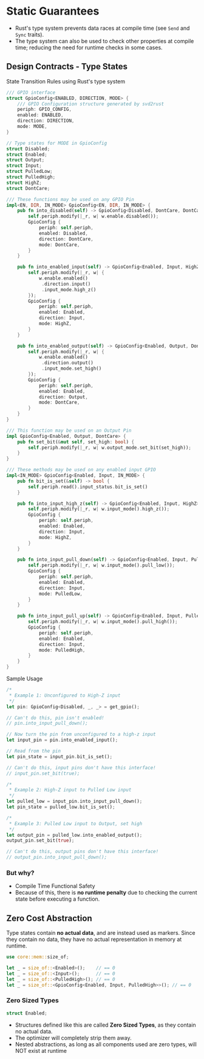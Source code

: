 # Static Guarantees

- Rust's type system prevents data races at compile time (see `Send` and `Sync` traits).
- The type system can also be used to check other properties at compile time; reducing the need for runtime checks in some cases.

## Design Contracts - Type States

State Transition Rules using Rust's type system

```Rust
/// GPIO interface
struct GpioConfig<ENABLED, DIRECTION, MODE> {
    /// GPIO Configuration structure generated by svd2rust
    periph: GPIO_CONFIG,
    enabled: ENABLED,
    direction: DIRECTION,
    mode: MODE,
}

// Type states for MODE in GpioConfig
struct Disabled;
struct Enabled;
struct Output;
struct Input;
struct PulledLow;
struct PulledHigh;
struct HighZ;
struct DontCare;

/// These functions may be used on any GPIO Pin
impl<EN, DIR, IN_MODE> GpioConfig<EN, DIR, IN_MODE> {
    pub fn into_disabled(self) -> GpioConfig<Disabled, DontCare, DontCare> {
        self.periph.modify(|_r, w| w.enable.disabled());
        GpioConfig {
            periph: self.periph,
            enabled: Disabled,
            direction: DontCare,
            mode: DontCare,
        }
    }

    pub fn into_enabled_input(self) -> GpioConfig<Enabled, Input, HighZ> {
        self.periph.modify(|_r, w| {
            w.enable.enabled()
             .direction.input()
             .input_mode.high_z()
        });
        GpioConfig {
            periph: self.periph,
            enabled: Enabled,
            direction: Input,
            mode: HighZ,
        }
    }

    pub fn into_enabled_output(self) -> GpioConfig<Enabled, Output, DontCare> {
        self.periph.modify(|_r, w| {
            w.enable.enabled()
             .direction.output()
             .input_mode.set_high()
        });
        GpioConfig {
            periph: self.periph,
            enabled: Enabled,
            direction: Output,
            mode: DontCare,
        }
    }
}

/// This function may be used on an Output Pin
impl GpioConfig<Enabled, Output, DontCare> {
    pub fn set_bit(&mut self, set_high: bool) {
        self.periph.modify(|_r, w| w.output_mode.set_bit(set_high));
    }
}

/// These methods may be used on any enabled input GPIO
impl<IN_MODE> GpioConfig<Enabled, Input, IN_MODE> {
    pub fn bit_is_set(&self) -> bool {
        self.periph.read().input_status.bit_is_set()
    }

    pub fn into_input_high_z(self) -> GpioConfig<Enabled, Input, HighZ> {
        self.periph.modify(|_r, w| w.input_mode().high_z());
        GpioConfig {
            periph: self.periph,
            enabled: Enabled,
            direction: Input,
            mode: HighZ,
        }
    }

    pub fn into_input_pull_down(self) -> GpioConfig<Enabled, Input, PulledLow> {
        self.periph.modify(|_r, w| w.input_mode().pull_low());
        GpioConfig {
            periph: self.periph,
            enabled: Enabled,
            direction: Input,
            mode: PulledLow,
        }
    }

    pub fn into_input_pull_up(self) -> GpioConfig<Enabled, Input, PulledHigh> {
        self.periph.modify(|_r, w| w.input_mode().pull_high());
        GpioConfig {
            periph: self.periph,
            enabled: Enabled,
            direction: Input,
            mode: PulledHigh,
        }
    }
}
```

Sample Usage

```rust
/*
 * Example 1: Unconfigured to High-Z input
 */
let pin: GpioConfig<Disabled, _, _> = get_gpio();

// Can't do this, pin isn't enabled!
// pin.into_input_pull_down();

// Now turn the pin from unconfigured to a high-z input
let input_pin = pin.into_enabled_input();

// Read from the pin
let pin_state = input_pin.bit_is_set();

// Can't do this, input pins don't have this interface!
// input_pin.set_bit(true);

/*
 * Example 2: High-Z input to Pulled Low input
 */
let pulled_low = input_pin.into_input_pull_down();
let pin_state = pulled_low.bit_is_set();

/*
 * Example 3: Pulled Low input to Output, set high
 */
let output_pin = pulled_low.into_enabled_output();
output_pin.set_bit(true);

// Can't do this, output pins don't have this interface!
// output_pin.into_input_pull_down();
```

### But why?

- Compile Time Functional Safety
- Because of this, there is **no runtime penalty** due to checking the current state before executing a function.

## Zero Cost Abstraction

Type states contain **no actual data**, and are instead used as markers. Since they contain no data, they have no actual representation in memory at runtime.

```rust
use core::mem::size_of;

let _ = size_of::<Enabled>();    // == 0
let _ = size_of::<Input>();      // == 0
let _ = size_of::<PulledHigh>(); // == 0
let _ = size_of::<GpioConfig<Enabled, Input, PulledHigh>>(); // == 0
```

### Zero Sized Types

```rust
struct Enabled;
```

- Structures defined like this are called **Zero Sized Types**, as they contain no actual data.
- The optimizer will completely strip them away.
- Nested abstractions, as long as all components used are zero types, will NOT exist at runtime
